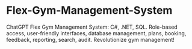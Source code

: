 # Flex-Gym-Management-System
ChatGPT  Flex Gym Management System: C#, .NET, SQL. Role-based access, user-friendly interfaces, database management, plans, booking, feedback, reporting, search, audit. Revolutionize gym management!
